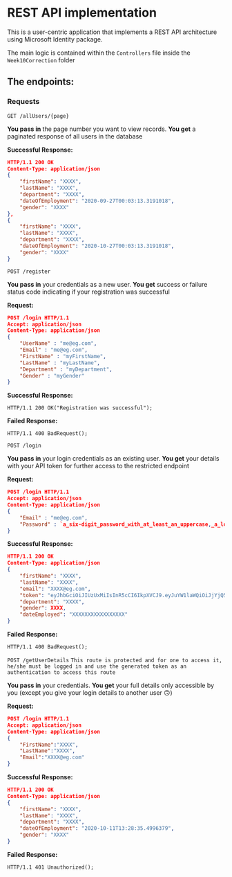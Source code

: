# REST API implementation

This is a user-centric application that implements a REST API architecture using Microsoft Identity package.

The main logic is contained within the `Controllers` file inside the `Week10Correction` folder


## The endpoints:

### Requests


`GET /allUsers/{page}`

**You pass in** the page number you want to view records. **You get** a paginated response of all users in the database

**Successful Response:**
```json
HTTP/1.1 200 OK
Content-Type: application/json
{
    "firstName": "XXXX",
    "lastName": "XXXX",
    "department": "XXXX",
    "dateOfEmployment": "2020-09-27T00:03:13.3191018",
    "gender": "XXXX"
},
{
    "firstName": "XXXX",
    "lastName": "XXXX",
    "department": "XXXX",
    "dateOfEmployment": "2020-10-27T00:03:13.3191018",
    "gender": "XXXX"
}
```

`POST /register`

**You pass in** your credentials as a new user. **You get** success or failure status code indicating if your registration was successful

**Request:**
```json
POST /login HTTP/1.1
Accept: application/json
Content-Type: application/json
{
    "UserName" : "me@eg.com",
    "Email" : "me@eg.com",
    "FirstName" : "myFirstName",
    "LastName" : "myLastName",
    "Department" : "myDepartment",
    "Gender" : "myGender" 
}
```

**Successful Response:**
```
HTTP/1.1 200 OK("Registration was successful");
```

**Failed Response:**
```
HTTP/1.1 400 BadRequest();
```

`POST /login`

**You pass in** your login credentials as an existing user. **You get** your details with your API token for further access to the restricted endpoint

**Request:**
```json
POST /login HTTP/1.1
Accept: application/json
Content-Type: application/json
{
    "Email" : "me@eg.com",
    "Password" : `a_six-digit_password_with_at_least_an_uppercase,_a_lowercase,_symbol_and_numbers`
}
```

**Successful Response:**
```json
HTTP/1.1 200 OK
Content-Type: application/json
{
    "firstName": "XXXX",
    "lastName": "XXXX",
    "email": "XXXX@eg.com",
    "token": "eyJhbGciOiJIUzUxMiIsInR5cCI6IkpXVCJ9.eyJuYW1laWQiOiJjYjQ5MjdmMS0xY2Y1LTRmYzgtYTViMC1mYTM2ZmM1ZDFhZGEiLCJ1bmlxdWVfbmFtZSI6IlRlc3QiLCJuYmYiOjE2MDI0MTkzMzgsImV4cCI6MTYwMjY3ODUzOCwiaWF0IjoxNjAyNDE5MzM4fQ.OQsrbcv41R37zQW_r7MF2HMUMUJxGYUmECyououDs8pCx3QzrDVX9FD3mAFtMZfz9PLkgHMTEu0VA43e49tKHB",
    "department": "XXXX",
    "gender": XXXX,
    "dateEmployed": "XXXXXXXXXXXXXXXXX"
}
```

**Failed Response:**
```
HTTP/1.1 400 BadRequest();
```

`POST /getUserDetails`
`This route is protected and for one to access it, he/she must be logged in and use the generated token as an authentication to access this route`

**You pass in** your credentials. **You get** your full details only accessible by you (except you give your login details to another user 🙃)

**Request:**
```json
POST /login HTTP/1.1
Accept: application/json
Content-Type: application/json
{
    "FirstName":"XXXX",
    "LastName":"XXXX",
    "Email":"XXXX@eg.com"
}
```

**Successful Response:**
```json
HTTP/1.1 200 OK
Content-Type: application/json
{
    "firstName": "XXXX",
    "lastName": "XXXX",
    "department": "XXXX",
    "dateOfEmployment": "2020-10-11T13:28:35.4996379",
    "gender": "XXXX"
}
```

**Failed Response:**
```
HTTP/1.1 401 Unauthorized();
```
